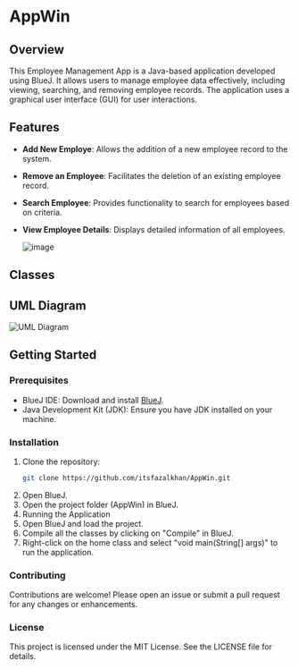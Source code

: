 # AppWin

## Overview
This Employee Management App is a Java-based application developed using BlueJ. It allows users to manage employee data effectively, including viewing, searching, and removing employee records. The application uses a graphical user interface (GUI) for user interactions.

## Features
- **Add New Employe**: Allows the addition of a new employee record to the system.
- **Remove an Employee**: Facilitates the deletion of an existing employee record.
- **Search Employee**: Provides functionality to search for employees based on criteria.
- **View Employee Details**: Displays detailed information of all employees.

   ![image](https://github.com/itsfazalkhan/AppWin/assets/76101591/96f9e478-5ba4-4e04-9df4-e0f75c65829e)


## Classes


## UML Diagram
![UML Diagram](https://github.com/itsfazalkhan/AppWin/assets/76101591/c14899ea-87e0-42b3-bb92-98d09401bd09)

## Getting Started
### Prerequisites
- BlueJ IDE: Download and install [BlueJ](https://www.bluej.org/).
- Java Development Kit (JDK): Ensure you have JDK installed on your machine.

### Installation
1. Clone the repository:
   ```bash
   git clone https://github.com/itsfazalkhan/AppWin.git
2. Open BlueJ.
3. Open the project folder (AppWin) in BlueJ.
4. Running the Application
5. Open BlueJ and load the project.
6. Compile all the classes by clicking on "Compile" in BlueJ.
7. Right-click on the home class and select "void main(String[] args)" to run the application.

### Contributing
Contributions are welcome! Please open an issue or submit a pull request for any changes or enhancements.

### License
This project is licensed under the MIT License. See the LICENSE file for details.
